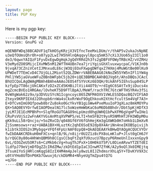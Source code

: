 ```yaml
---
layout: page
title: PGP Key
---
```


Here is my pgp key:

    -----BEGIN PGP PUBLIC KEY BLOCK-----
    Version: GnuPG v2

    mQENBFWDq38BCADVF1qTkHOSyKRzjX3VIfncTeeMxLDUm/r/thAP5v2ukaJsNpNE
    u3eQfOUmsQhrOh+o07yp2LwI7H5hHlnQAqqvyl8pcq5mK57cXi3JUo65y23Il1o0
    de3/6qwxYAIQzF1FyvDxEgwDgHqkJgQdYRRd2h3fs2gDBFVFOWyTRBcHZ/vVZRHz
    V3eMydZO0SMijcIXvMW5nM12WfTH4UBn7ea7jriYgisGhXlvuxwycpaC/V1KJn0b
    9jvqA73CZniVCetIJMnxudLE6cjW3QjEOxFXwpgDWfqxZ7HXmj4MuWGtBe00lKu9
    UPWDeT7TEmCvD4C7UjGLL2Miot52QLZDWrrVABEBAAG0JkNoZW55YW5nIFl1YW4g
    PHl1YW5jaGVueWFuZ0BnbWFpbC5jb20+iQE3BBMBCAAhBQJVg6t/AhsDBQsJCAcC
    BhUICQoLAgQWAgMBAh4BAheAAAoJEOS4fSYVcKz6EOQH/0ikAhF5IEhsSup045LP
    kzfpEp7T86cjUkCAKxfzD2xZCd5KHBiJlVii44OT9/+rdIg6C6SAtTx9jiDucs4x
    mgZcmcBVEo1HRGAe/lOvheKT5D9FTlBpAJ/MeWf/rachTRC7GtcWFTHSYR4v3fSi
    0vWXgWak62z9x/p3DVUzSYcN1Icgncoyc865ZNFM4OXV1VWLESSDQazBQJVIFSAO
    Zteyx9KRPIEXdJ2Ohopb6rnWa4sCkxRrWxF9OgEhkovH2XtHcfcultSm4VqF7A3+
    E+DfCvmImG9Qfpowb8brZu8oko0GcYkvYB1gLGWw4PxeMuuIoP3gXLaz8mkMOYPu
    QX+5AQ0EVYOrfwEIAOPDealN17lc5oWzeHmWbKaC6oM6Db8Bhdr/Dbt5pKjHDfX3
    jyLM7JE1EcMPBhPn+SlqfRoGUTGAGO9nLpUmzd0hgUWHQ1bPwXFM6gVqmPTwIHe1
    CRuPsVUjSz2wFnAKYVGsAnMtqXVPWP5/eLTI+hm5FB2t9ysR5NMhHTJFH3WDpM0u
    gKk9uLL58rQncjo/+5oZRxCD/q048Gf6YV6fGhHejKm3gGXWKb0H7oHkb1LDmXvR
    ZjSsmmsows+raz+UABA1BX+HLuztKc2qhE6SoE92dp8X4AriNn4neIKOBSpivijh
    k1ibtk3IOS2n3Mybgq+VFQf4FpU/AAF0zpQ8+QkAEQEAAYkBHwQYAQgACQUCVYOr
    fwIbDAAKCRDkuH0mFXCs+qnlB/9L/n8ijr0U2Z1z8cPX8oLmKluP+Jlst0gCH6JY
    b/rQGC0y80o4HhWnQBM9h8CCgsCCbqFtZqXfU9zucU7BpzyP6RmeUnlIxxxnGpy9
    6vL/O3GZeUSOR7s6+CzMkb6cVg+hugThJPxX+10H0kU75P/L0DieARvwYTZETdEI
    lLdfpJ79eVjmDfDgZZcIRdZMw/zkDtEd1pIaC3InwM7ZfHK/A2y9oQl3k0IMEjtq
    3Tsum1YoSjHRlcmKqgS8IzIXHM4m4pJely8wzL0IJZhdmsrXhLq5Y+TDvKYV9X3c
    u0tVYHo8UfDnP6Kb7Gwuxj6/ckDbMR4+NhyeUgTmZpu4tQ7G
    =qJGo
    -----END PGP PUBLIC KEY BLOCK-----
